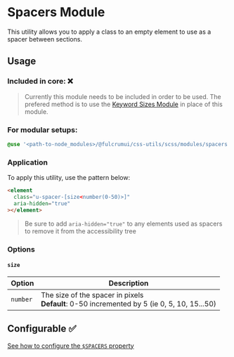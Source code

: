 # Spacers Module

This utility allows you to apply a class to an empty element to use as a spacer between sections.

## Usage

### Included in core: ❌

> Currently this module needs to be included in order to be used. The prefered method is to use the [Keyword Sizes Module](keyword-sizes.md) in place of this module.

### For modular setups:

```scss
@use '<path-to-node_modules>/@fulcrumui/css-utils/scss/modules/spacers';
```

### Application

To apply this utility, use the pattern below:

```html
<element
  class="u-spacer-[size<number(0-50)>]"
  aria-hidden="true"
></element>
```

> Be sure to add `aria-hidden="true"` to any elements used as spacers to remove it from the accessibility tree

### Options

#### `size`

| Option | Description |
| --- | --- |
| `number` | The size of the spacer in pixels <br/> **Default**: 0-50 incremented by 5 (ie 0, 5, 10, 15...50) |

## Configurable ✅

[See how to configure the `$SPACERS` property](spacers-configuration.md)
